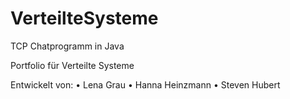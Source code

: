 # VerteilteSysteme
TCP Chatprogramm in Java

Portfolio für Verteilte Systeme

Entwickelt von:
    • Lena Grau
    • Hanna Heinzmann
    • Steven Hubert
